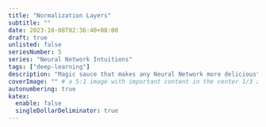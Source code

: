 ```yaml
---
title: "Normalization Layers"
subtitle: ""
date: 2023-10-08T02:36:40+08:00
draft: true
unlisted: false
seriesNumber: 5
series: "Neural Network Intuitions"
tags: ["deep-learning"]
description: "Magic sauce that makes any Neural Network more delicious"
coverImage: "" # a 5:1 image with important content in the center 1/3 zone for best effect
autonumbering: true
katex:
  enable: false
  singleDollarDeliminator: true
---
```

